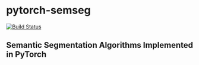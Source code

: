 # pytorch-semseg

[![Build Status](https://travis-ci.com/meetshah1995/pytorch-semseg.svg?token=H8ye8rbTHySsWieqJyz6&branch=master)](https://travis-ci.com/meetshah1995/pytorch-semseg)

## Semantic Segmentation Algorithms Implemented in PyTorch
